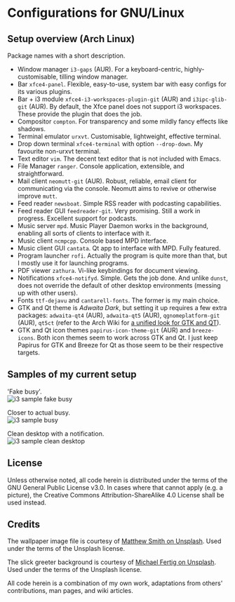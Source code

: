 # Configurations for GNU/Linux

## Setup overview (Arch Linux)

Package names with a short description.

- Window manager `i3-gaps` (AUR). For a keyboard-centric, highly-customisable, tilling window manager.
- Bar `xfce4-panel`. Flexible, easy-to-use, system bar with easy configs for its various plugins.
- Bar + i3 module `xfce4-i3-workspaces-plugin-git` (AUR) and `i3ipc-glib-git` (AUR). By default, the Xfce panel does not support i3 workspaces. These provide the plugin that does the job.
- Compositor `compton`. For transparency and some mildly fancy effects like shadows.
- Terminal emulator `urxvt`. Customisable, lightweight, effective terminal.
- Drop down terminal `xfce4-terminal` with option `--drop-down`. My favourite non-urxvt terminal.
- Text editor `vim`. The decent text editor that is not included with Emacs.
- File Manager `ranger`. Console application, extensible, and straightforward.
- Mail client `neomutt-git` (AUR). Robust, reliable, email client for communicating via the console. Neomutt aims to revive or otherwise improve `mutt`.
- Feed reader `newsboat`. Simple RSS reader with podcasting capabilities.
- Feed reader GUI `feedreader-git`. Very promising. Still a work in progress. Excellent support for podcasts.
- Music server `mpd`. Music Player Daemon works in the background, enabling all sorts of clients to interface with it.
- Music client `ncmpcpp`. Console based MPD interface.
- Music client GUI `cantata`. Qt app to interface with MPD. Fully featured.
- Program launcher `rofi`. Actually the program is quite more than that, but I mostly use it for launching programs.
- PDF viewer `zathura`. Vi-like keybindings for document viewing.
- Notifications `xfce4-notifyd`. Simple. Gets the job done. And unlike `dunst`, does not override the default of other desktop environments (messing up with other users).
- Fonts `ttf-dejavu` and `cantarell-fonts`. The former is my main choice.
- GTK and Qt theme is *Adwaita Dark*, but setting it up requires a few extra packages: `adwaita-qt4` (AUR), `adwaita-qt5` (AUR), `qgnomeplatform-git` (AUR), `qt5ct` (refer to the Arch Wiki for [a unified look for GTK and QT](https://wiki.archlinux.org/index.php/Uniform_look_for_Qt_and_GTK_applications)).
- GTK and Qt icon themes `papirus-icon-theme-git` (AUR) and `breeze-icons`. Both icon themes seem to work across GTK and Qt. I just keep Papirus for GTK and Breeze for Qt as those seem to be their respective targets.

## Samples of my current setup

'Fake busy'.  
![i3 sample fake busy](https://raw.githubusercontent.com/protesilaos/dotfiles/master/Pictures/i3-fake-busy.png)

Closer to actual busy.  
![i3 sample busy](https://raw.githubusercontent.com/protesilaos/dotfiles/master/Pictures/i3-busy.png)

Clean desktop with a notification.  
![i3 sample clean desktop](https://raw.githubusercontent.com/protesilaos/dotfiles/master/Pictures/i3-clean.png)

## License

Unless otherwise noted, all code herein is distributed under the terms of the GNU General Public License v3.0. In cases where that cannot apply (e.g. a picture), the Creative Commons Attribution-ShareAlike 4.0 License shall be used instead.

## Credits

The wallpaper image file is courtesy of [Matthew Smith on Unsplash](https://unsplash.com/photos/Rfflri94rs8). Used under the terms of the Unsplash license.

The slick greeter background is courtesy of [Michael Fertig on Unsplash](https://unsplash.com/photos/DWWe3bhkj9k). Used under the terms of the Unsplash license.

All code herein is a combination of my own work, adaptations from others' contributions, man pages, and wiki articles.
